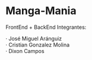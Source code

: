 # Manga-Mania
FrontEnd + BackEnd
Integrantes:

· José Miguel Aránguiz <br>
· Cristian Gonzalez Molina <br>
· Dixon Campos <br>

<!--
Ayudas:
Drive:
https://drive.google.com/drive/folders/1Wq0MYprQALLRkJ8_phkgS-c88X-mSTMq?usp=sharing

GitHub de clases
Proyecto ToDoList: https://github.com/PGY3121

Paginas que hay que implementar + Consumo de API + Guardar Datos en el localStorage:
https://getbootstrap.com/
https://jquery.com/
https://jqueryvalidation.org/
-->
